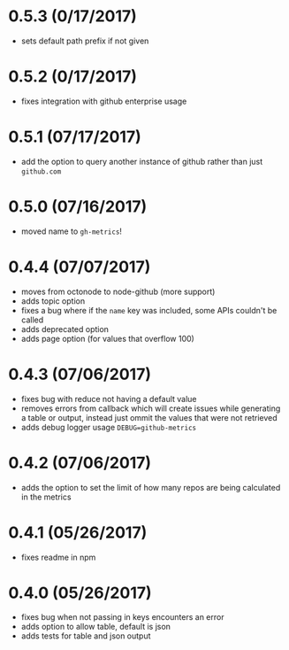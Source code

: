 # 0.5.3 (0/17/2017)

- sets default path prefix if not given

# 0.5.2 (0/17/2017)

- fixes integration with github enterprise usage

# 0.5.1 (07/17/2017)

- add the option to query another instance of github rather than just `github.com`

# 0.5.0 (07/16/2017)

- moved name to `gh-metrics`!

# 0.4.4 (07/07/2017)

- moves from octonode to node-github (more support)
- adds topic option
- fixes a bug where if the `name` key was included, some APIs couldn't be called
- adds deprecated option
- adds page option (for values that overflow 100)

# 0.4.3 (07/06/2017)

- fixes bug with reduce not having a default value
- removes errors from callback which will create issues while generating a table or output, instead just ommit the values that were not retrieved
- adds debug logger usage `DEBUG=github-metrics`

# 0.4.2 (07/06/2017)

- adds the option to set the limit of how many repos are being calculated in the metrics

# 0.4.1 (05/26/2017)

- fixes readme in npm

# 0.4.0 (05/26/2017)

- fixes bug when not passing in keys encounters an error
- adds option to allow table, default is json
- adds tests for table and json output

